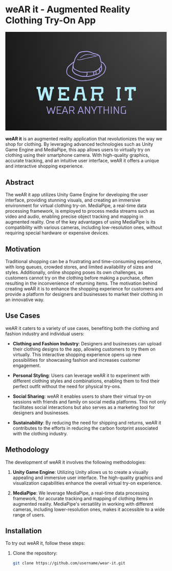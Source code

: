 # weAR it - Augmented Reality Clothing Try-On App

![weAR it Logo](logo.png)

**weAR it** is an augmented reality application that revolutionizes the way we shop for clothing. By leveraging advanced technologies such as Unity Game Engine and MediaPipe, this app allows users to virtually try on clothing using their smartphone camera. With high-quality graphics, accurate tracking, and an intuitive user interface, weAR it offers a unique and interactive shopping experience.

## Abstract

The weAR it app utilizes Unity Game Engine for developing the user interface, providing stunning visuals, and creating an immersive environment for virtual clothing try-on. MediaPipe, a real-time data processing framework, is employed to process media streams such as video and audio, enabling precise object tracking and mapping in augmented reality. One of the key advantages of using MediaPipe is its compatibility with various cameras, including low-resolution ones, without requiring special hardware or expensive devices.

## Motivation

Traditional shopping can be a frustrating and time-consuming experience, with long queues, crowded stores, and limited availability of sizes and styles. Additionally, online shopping poses its own challenges, as customers cannot try on the clothing before making a purchase, often resulting in the inconvenience of returning items. The motivation behind creating weAR it is to enhance the shopping experience for customers and provide a platform for designers and businesses to market their clothing in an innovative way.

## Use Cases

weAR it caters to a variety of use cases, benefiting both the clothing and fashion industry and individual users:

- **Clothing and Fashion Industry**: Designers and businesses can upload their clothing designs to the app, allowing customers to try them on virtually. This interactive shopping experience opens up new possibilities for showcasing fashion and increases customer engagement.

- **Personal Styling**: Users can leverage weAR it to experiment with different clothing styles and combinations, enabling them to find their perfect outfit without the need for physical try-ons.

- **Social Sharing**: weAR it enables users to share their virtual try-on sessions with friends and family on social media platforms. This not only facilitates social interactions but also serves as a marketing tool for designers and businesses.

- **Sustainability**: By reducing the need for shipping and returns, weAR it contributes to the efforts in reducing the carbon footprint associated with the clothing industry.

## Methodology

The development of weAR it involves the following methodologies:

1. **Unity Game Engine**: Utilizing Unity allows us to create a visually appealing and immersive user interface. The high-quality graphics and visualization capabilities enhance the overall virtual try-on experience.

2. **MediaPipe**: We leverage MediaPipe, a real-time data processing framework, for accurate tracking and mapping of clothing items in augmented reality. MediaPipe's versatility in working with different cameras, including lower-resolution ones, makes it accessible to a wide range of users.

## Installation

To try out weAR it, follow these steps:

1. Clone the repository:

   ```bash
   git clone https://github.com/username/wear-it.git
